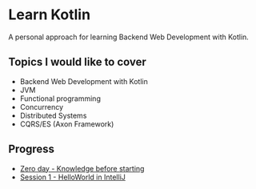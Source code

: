 # Learn Kotlin

A personal approach for learning Backend Web Development with Kotlin.

## Topics I would like to cover

- Backend Web Development with Kotlin
- JVM
- Functional programming
- Concurrency
- Distributed Systems
- CQRS/ES (Axon Framework)

## Progress

- [Zero day - Knowledge before starting](doc/progress/00.md)
- [Session 1 - HelloWorld in IntelliJ](doc/progress/01.md)
